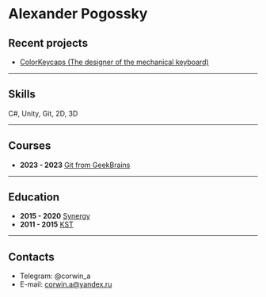 # Alexander Pogossky

## Recent projects
* [ColorKeycaps (The designer of the mechanical keyboard)](https://github.com/pogossky/ColorKeycapRepo/blob/main/video%20demonstration.mp4) 
---
## Skills

C#, Unity, Git, 2D, 3D 

---

## Courses

- **2023 - 2023** [Git from GeekBrains](https://gb.ru/sale?utm_source=yandex&utm_medium=cpc&utm_campaign=8500_geekbrains_yandex_cpc_poisk_sale_ru_brand_gb_87064283&utm_content=adg_5185467420|ad_14891970517|ph_47587309759|key_---autotargeting|dev_desktop|pst_premium_1|rgnid_213_%D0%9C%D0%BE%D1%81%D0%BA%D0%B2%D0%B0|placement_none|creative_{creative_name}&utm_term=---autotargeting&yclid=3348509135702327295&utm_referrer=https%3A%2F%2Fya.ru%2F)
  
---

## Education

- **2015 - 2020** [Synergy](https://universitysynergy.ru/)
- **2011 - 2015** [KST](https://kst.mskobr.ru/)

---
## Contacts
* Telegram: @corwin_a
* E-mail: corwin.a@yandex.ru
